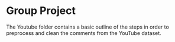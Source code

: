 # Group Project
The Youtube folder contains a basic outline of the steps in order to preprocess and clean the comments from the YouTube dataset. 